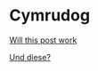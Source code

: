 # Cymrudog

[Will this post work](/posts/2023-01-06-let-it-go.md)

[Und diese?](/posts/2023-01-06-noch-einmal-mehr.md)
